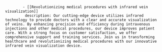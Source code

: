 			- [[Revolutionizing medical procedures with infrared vein visualization]]
			 description: Our cutting-edge device utilizes infrared technology to provide doctors with a clear and accurate visualization of veins. By enhancing precision and efficiency during intravenous injections and other medical procedures, our device improves patient care. With a strong focus on customer satisfaction, we offer comprehensive support and training services. Join us in transforming healthcare and revolutionizing medical procedures with our innovative infrared vein visualization device.



